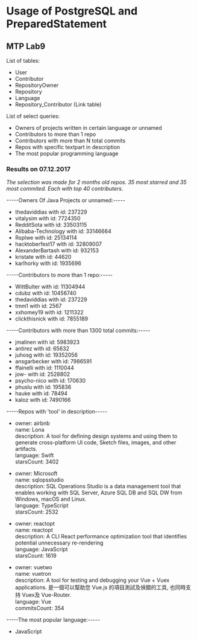 # Usage of PostgreSQL and PreparedStatement
## MTP Lab9

List of tables: 
- User
- Contributor
- RepositoryOwner
- Repository
- Language
- Repository_Contributor (Link table)

List of select queries:
- Owners of projects written in certain language or unnamed
- Contributors to more than 1 repo
- Contributors with more than N total commits
- Repos with specific textpart in description
- The most popular programming language

### Results on 07.12.2017
*The selection was made for 2 months old repos. 35 most starred and 35 most commited. Each with top 40 contributers.*

-----Owners Of Java Projects or unnamed:-----
* thedaviddias with id: 237229
* vitalysim with id: 7724350
* RedditSota with id: 33503115
* Alibaba-Technology with id: 33146664
* Rsplwe with id: 25134114
* hacktoberfest17 with id: 32809007
* AlexanderBartash with id: 932153
* kristate with id: 44620
* karlhorky with id: 1935696

-----Contributors to more than 1 repo:-----
* WittBulter with id: 11304944
* cdubz with id: 10456740
* thedaviddias with id: 237229
* tmm1 with id: 2567
* xxhomey19 with id: 1211322 
* clickthisnick with id: 7855189

-----Contributors with more than 1300 total commits:-----
* jmalinen with id: 5983923
* antirez with id: 65632
* juhosg with id: 19352056
* ansgarbecker with id: 7986591
* ffainelli with id: 1110044
* jow- with id: 2528802
* psycho-nico with id: 170630
* phuslu with id: 195836
* hauke with id: 78494
* kaloz with id: 7490166

-----Repos with 'tool' in description-----
* owner: airbnb  
name: Lona  
description: A tool for defining design systems and using them to generate cross-platform UI code, Sketch files, images, and other artifacts.  
language: Swift  
starsCount: 3402  

* owner: Microsoft   
name: sqlopsstudio  
description: SQL Operations Studio is a data management tool that enables working with SQL Server, Azure SQL DB and SQL DW from Windows, macOS and Linux.  
language: TypeScript  
starsCount: 2532  

* owner: reactopt  
name: reactopt  
description: A CLI React performance optimization tool that identifies potential unnecessary re-rendering  
language: JavaScript  
starsCount: 1619  

* owner: vuetwo  
name: vuetron  
description: A tool for testing and debugging your Vue + Vuex applications. 是一個可以幫助您 Vue.js 的項目測試及偵錯的工具, 也同時支持 Vuex及 Vue-Router.  
language: Vue  
commitsCount: 354  

-----The most popular language:-----
* JavaScript
